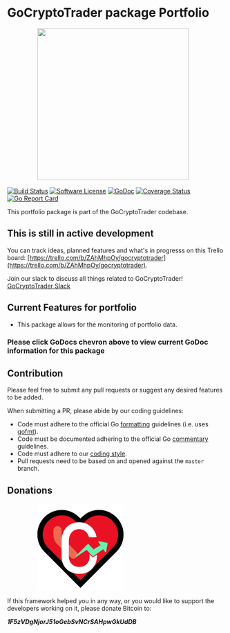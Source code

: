# GoCryptoTrader package Portfolio

<img src="https://github.com/extrame/gocryptotrader/blob/master/web/src/assets/page-logo.png?raw=true" width="350px" height="350px" hspace="70">


[![Build Status](https://travis-ci.org/extrame/gocryptotrader.svg?branch=master)](https://travis-ci.org/extrame/gocryptotrader)
[![Software License](https://img.shields.io/badge/License-MIT-orange.svg?style=flat-square)](https://github.com/extrame/gocryptotrader/blob/master/LICENSE)
[![GoDoc](https://godoc.org/github.com/extrame/gocryptotrader?status.svg)](https://godoc.org/github.com/extrame/gocryptotrader/portfolio)
[![Coverage Status](http://codecov.io/github/extrame/gocryptotrader/coverage.svg?branch=master)](http://codecov.io/github/extrame/gocryptotrader?branch=master)
[![Go Report Card](https://goreportcard.com/badge/github.com/extrame/gocryptotrader)](https://goreportcard.com/report/github.com/extrame/gocryptotrader)


This portfolio package is part of the GoCryptoTrader codebase.

## This is still in active development

You can track ideas, planned features and what's in progresss on this Trello board: [https://trello.com/b/ZAhMhpOy/gocryptotrader](https://trello.com/b/ZAhMhpOy/gocryptotrader).

Join our slack to discuss all things related to GoCryptoTrader! [GoCryptoTrader Slack](https://gocryptotrader.herokuapp.com/)

## Current Features for portfolio

+ This package allows for the monitoring of portfolio data.

### Please click GoDocs chevron above to view current GoDoc information for this package

## Contribution

Please feel free to submit any pull requests or suggest any desired features to be added.

When submitting a PR, please abide by our coding guidelines:

+ Code must adhere to the official Go [formatting](https://golang.org/doc/effective_go.html#formatting) guidelines (i.e. uses [gofmt](https://golang.org/cmd/gofmt/)).
+ Code must be documented adhering to the official Go [commentary](https://golang.org/doc/effective_go.html#commentary) guidelines.
+ Code must adhere to our [coding style](https://github.com/extrame/gocryptotrader/blob/master/doc/coding_style.md).
+ Pull requests need to be based on and opened against the `master` branch.

## Donations

<img src="https://github.com/extrame/gocryptotrader/blob/master/web/src/assets/donate.png?raw=true" hspace="70">

If this framework helped you in any way, or you would like to support the developers working on it, please donate Bitcoin to:

***1F5zVDgNjorJ51oGebSvNCrSAHpwGkUdDB***

